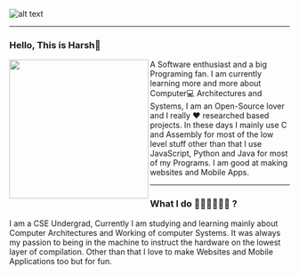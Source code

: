 ![alt text](https://i.ibb.co/Czf4Fhj/Pics-Art-05-03-07-30-56.png) 

  ---

### Hello, This is Harsh👋

<p>
<img width="250" align="left" src="https://i.ibb.co/dGKgmrw/small-avatar-png.png">
</p>

<p>
A Software enthusiast and a big Programing fan. I am currently learning more and more about Computer💻 Architectures and Systems, I am an Open-Source lover and I really ❤ researched based projects.
In these days I mainly use C and Assembly for most of the low level stuff other than that I use JavaScript, Python and Java for most of my Programs. 
I am good at making websites and Mobile Apps. 
</p>

  ---

### What I do 👨‍💻👨‍💻👨‍💻 ?

<p>I am a CSE Undergrad, Currently I am studying and learning mainly about Computer Architectures and Working of computer Systems. 
It was always my passion to being in the machine to instruct the hardware on the lowest layer of compilation. 
Other than that I love to make Websites and Mobile Applications too but for fun. 
</p>
